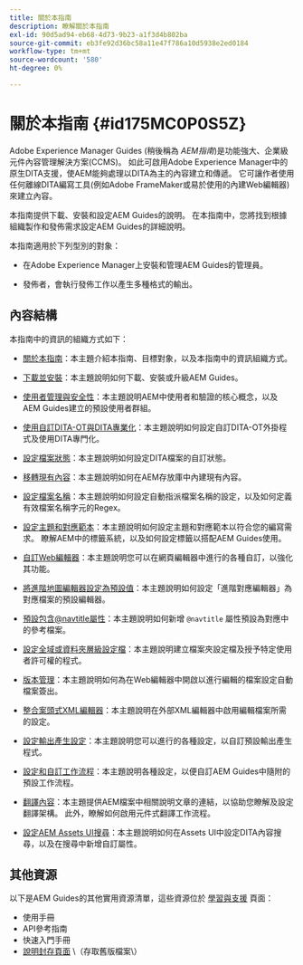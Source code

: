 ```yaml
---
title: 關於本指南
description: 瞭解關於本指南
exl-id: 90d5ad94-eb68-4d73-9b23-a1f3d4b802ba
source-git-commit: eb3fe92d36bc58a11e47f786a10d5938e2ed0184
workflow-type: tm+mt
source-wordcount: '580'
ht-degree: 0%

---
```


# 關於本指南 {#id175MC0P0S5Z}

Adobe Experience Manager Guides \(稍後稱為 *AEM指南*\)是功能強大、企業級元件內容管理解決方案\(CCMS\)。 如此可啟用Adobe Experience Manager中的原生DITA支援，使AEM能夠處理以DITA為主的內容建立和傳遞。 它可讓作者使用任何離線DITA編寫工具(例如Adobe FrameMaker或易於使用的內建Web編輯器)來建立內容。

本指南提供下載、安裝和設定AEM Guides的說明。 在本指南中，您將找到根據組織製作和發佈需求設定AEM Guides的詳細說明。

本指南適用於下列型別的對象：

- 在Adobe Experience Manager上安裝和管理AEM Guides的管理員。

- 發佈者，會執行發佈工作以產生多種格式的輸出。


## 內容結構

本指南中的資訊的組織方式如下：

- [關於本指南](#id175MC0P0S5Z)：本主題介紹本指南、目標對象，以及本指南中的資訊組織方式。

- [下載並安裝](download-install.md#)：本主題說明如何下載、安裝或升級AEM Guides。

- [使用者管理與安全性](user-admin-sec.md#)：本主題說明AEM中使用者和驗證的核心概念，以及AEM Guides建立的預設使用者群組。

- [使用自訂DITA-OT與DITA專業化](dita-ot-specialization.md#)：本主題說明如何設定自訂DITA-OT外掛程式及使用DITA專門化。

- [設定檔案狀態](customize-doc-state.md#)：本主題說明如何設定DITA檔案的自訂狀態。

- [移轉現有內容](migrate-content.md#)：本主題說明如何在AEM存放庫中內建現有內容。

- [設定檔案名稱](conf-file-names.md#)：本主題說明如何設定自動指派檔案名稱的設定，以及如何定義有效檔案名稱字元的Regex。

- [設定主題和對應範本](conf-template-tags.md#)：本主題說明如何設定主題和對應範本以符合您的編寫需求。 瞭解AEM中的標籤系統，以及如何設定標籤以搭配AEM Guides使用。

- [自訂Web編輯器](conf-web-editor.md#)：本主題說明您可以在網頁編輯器中進行的各種自訂，以強化其功能。

- [將進階地圖編輯器設定為預設值](conf-map-editor.md#id194GHE0I0CW)：本主題說明如何設定「進階對應編輯器」為對應檔案的預設編輯器。

- [預設包含@navtitle屬性](auto-add-navtitle.md#)：本主題說明如何新增 `@navtitle` 屬性預設為對應中的參考檔案。

- [設定全域或資料夾層級設定檔](conf-folder-level.md#)：本主題說明建立檔案夾設定檔及授予特定使用者許可權的程式。

- [版本管理](version-management.md#)：本主題說明如何為在Web編輯器中開啟以進行編輯的檔案設定自動檔案簽出。

- [整合案頭式XML編輯器](integrate-desktop-editors.md#)：本主題說明在外部XML編輯器中啟用編輯檔案所需的設定。

- [設定輸出產生設定](conf-output-generation.md#)：本主題說明您可以進行的各種設定，以自訂預設輸出產生程式。

- [設定和自訂工作流程](customize-workflows.md#)：本主題說明各種設定，以便自訂AEM Guides中隨附的預設工作流程。

- [翻譯內容](translation.md#)：本主題提供AEM檔案中相關說明文章的連結，以協助您瞭解及設定翻譯架構。 此外，瞭解如何啟用元件式翻譯工作流程。

- [設定AEM Assets UI搜尋](conf-dita-search.md#)：本主題說明如何在Assets UI中設定DITA內容搜尋，以及在搜尋中新增自訂屬性。


## 其他資源

以下是AEM Guides的其他實用資源清單，這些資源位於 [學習與支援](https://helpx.adobe.com/support/xml-documentation-for-experience-manager.html) 頁面：

- 使用手冊
- API參考指南
- 快速入門手冊
- [說明封存頁面](https://helpx.adobe.com/xml-documentation-for-experience-manager/archive.html) \（存取舊版檔案\）
